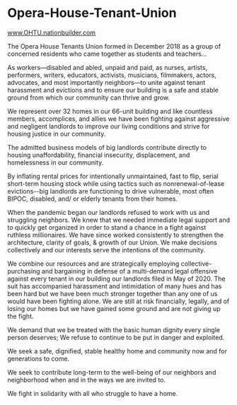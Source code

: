 # Opera-House-Tenant-Union

www.OHTU.nationbuilder.com


The Opera House Tenants Union formed in December 2018 as a group of concerned residents who came together as students and teachers…

As workers—disabled and abled, unpaid and paid, as nurses, artists, performers, writers, educators, activists, musicians, filmmakers, actors, advocates, and most importantly neighbors—to unite against tenant harassment and evictions and to ensure our building is a safe and stable ground from which our community can thrive and grow.

We represent over 32 homes in our 66-unit building and like countless members, accomplices, and allies we have been fighting against aggressive and negligent landlords to improve our living conditions and strive for housing justice in our community.

The admitted business models of big landlords contribute directly to housing unaffordability, financial insecurity, displacement, and homelessness in our community. 

By inflating rental prices for intentionally unmaintained, fast to flip, serial short-term housing stock while using tactics such as nonrenewal-of-lease evictions--big landlords are functioning to drive vulnerable, most often BIPOC, disabled, and/ or elderly tenants from their homes.

When the pandemic began our landlords refused to work with us and struggling neighbors. We knew that we needed immediate legal support and to quickly get organized in order to stand a chance in a fight against ruthless millionaires. We have since worked consistently to strengthen the architecture, clarity of goals, & growth of our Union. We make decisions collectively and our interests serve the intentions of the community.

We combine our resources and are strategically employing collective-purchasing and bargaining in defense of a multi-demand legal offensive against every tenant in our building our landlords filed in May of 2020. The suit has accompanied harassment and intimidation of many hues and has been hard but we have been much stronger together than any one of us would have been fighting alone. We are still at risk financially, legally, and of losing our homes but we have gained some ground and are not giving up the fight. 

We demand that we be treated with the basic human dignity every single person deserves; We refuse to continue to be put in danger and exploited. 

We seek a safe, dignified, stable healthy home and community now and for generations to come. 

We seek to contribute long-term to the well-being of our neighbors and neighborhood when and in the ways we are invited to. 

We fight in solidarity with all who struggle to have a home. 


